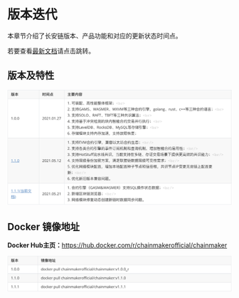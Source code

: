 # 版本迭代

本章节介绍了长安链版本、产品功能和对应的更新状态时间点。

若要查看[最新文档](https://docs.chainmaker.org.cn)请点击跳转。

## 版本及特性

![](../images/chart2.png)


## Docker 镜像地址

**Docker Hub主页：**<a href="https://hub.docker.com/r/chainmakerofficial/chainmaker" target="_blank">https://hub.docker.com/r/chainmakerofficial/chainmaker</a>


![](../images/chart3.png)
<br><br>